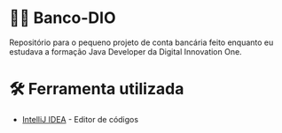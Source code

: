 # 👨‍💻 Banco-DIO

Repositório para o pequeno projeto de conta bancária feito enquanto eu estudava a formação Java Developer da Digital Innovation One.

# 🛠 Ferramenta utilizada
- [IntelliJ IDEA](https://www.jetbrains.com/idea/) - Editor de códigos

